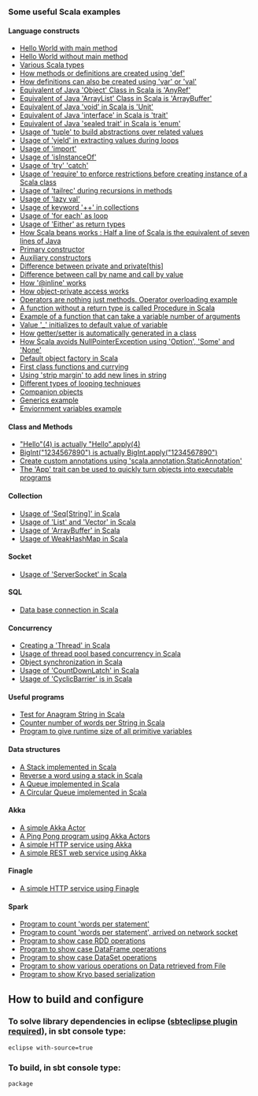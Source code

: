 ### Some useful Scala examples

#### Language constructs
-  [Hello World with main method][HelloWorld.md]
-  [Hello World without main method][HelloWorldWithoutMain.md]
-  [Various Scala types][ValuesTest.md]
-  [How methods or definitions are created using 'def'][MethodTest.md]
-  [How definitions can also be created using 'var' or 'val'][VarAndValTest.md]
-  [Equivalent of Java 'Object' Class in Scala is 'AnyRef'][VarArgsTest.md]
-  [Equivalent of Java 'ArrayList' Class in Scala is 'ArrayBuffer'][ArrayBufferTest.md]
-  [Equivalent of Java 'void' in Scala is 'Unit'][MathOpsTest.md]
-  [Equivalent of Java 'interface' in Scala is 'trait'][MultipleTraitTest.md]
-  [Equivalent of Java 'sealed trait' in Scala is 'enum'][SealedTraitTest.md]
-  [Usage of 'tuple' to build abstractions over related values][TupleTest.md]
-  [Usage of 'yield' in extracting values during loops][YieldTest.md]
-  [Usage of 'import'][ImportTest.md]
-  [Usage of 'isInstanceOf'][InstanceOfTest.md]
-  [Usage of 'try' 'catch'][TryCatchTest.md]
-  [Usage of 'require' to enforce restrictions before creating instance of a Scala class][RequireTest.md]
-  [Usage of 'tailrec' during recursions in methods][FactorialTest.md]
-  [Usage of 'lazy val'][LazyValTest.md]
-  [Usage of keyword '++' in collections][StringsTest.md]
-  [Usage of 'for each' as loop][ForEachTest.md]
-  [Usage of 'Either' as return types][EitherTest.md]
-  [How Scala beans works : Half a line of Scala is the equivalent of seven lines of Java][PrimaryConstructorTest.md]
-  [Primary constructor][PrimaryConstructorTest.md]
-  [Auxiliary constructors][AuxiliaryConstructorsTest.md]
-  [Difference between private and private[this]][ObjectPrivateAccess.md]
-  [Difference between call by name and call by value][CallByNameAndValueTest.md]
-  [How '@inline' works][MethodInlineTest.md]
-  [How object-private access works][ObjectPrivateAccess.md]
-  [Operators are nothing just methods. Operator overloading example][OperatorsAreMethods.md]
-  [A function without a return type is called Procedure in Scala][ProcedureTest.md]
-  [Example of a function that can take a variable number of arguments][VarArgsTest.md]
-  [Value '_' initializes to default value of variable][MutatorTest.md]
-  [How getter/setter is automatically generated in a class][MutatorTest.md]
-  [How Scala avoids NullPointerException using 'Option', 'Some' and 'None'][SomeNoneOptionTest.md]
-  [Default object factory in Scala][ObjectFactoryTest.md]
-  [First class functions and currying][FirstClassFuncTest.md]
-  [Using 'strip margin' to add new lines in string][CustomerRestService.md]
-  [Different types of looping techniques][LoopTest.md]
-  [Companion objects][CompanionObjectTest.md]
-  [Generics example][GenericsTest.md]
-  [Enviornment variables example][EnvironmentVarTest.md]

#### Class and Methods
-  ["Hello"(4) is actually "Hello".apply(4)][MathOpsTest.md]
-  [BigInt("1234567890") is actually BigInt.apply("1234567890")][MathOpsTest.md]
-  [Create custom annotations using 'scala.annotation.StaticAnnotation'][AnnotationTest.md]
-  [The 'App' trait can be used to quickly turn objects into executable programs][EitherTest.md]

#### Collection
-  [Usage of 'Seq[String]' in Scala][SeqOfStringsTest.md]
-  [Usage of 'List' and 'Vector' in Scala][ListTest.md]
-  [Usage of 'ArrayBuffer' in Scala][ArrayBufferTest.md]
-  [Usage of WeakHashMap in Scala][WeakHashMapTest.md]

#### Socket
-  [Usage of 'ServerSocket' in Scala][NetworkService.md]

#### SQL
-  [Data base connection in Scala][JDBCTest.md]

#### Concurrency
-  [Creating a 'Thread' in Scala][ThreadTest.md]
-  [Usage of thread pool based concurrency in Scala][NetworkService.md]
-  [Object synchronization in Scala][WeakHashMapTest.md]
-  [Usage of 'CountDownLatch' in Scala][CountDownLatchTest.md]
-  [Usage of 'CyclicBarrier' is in Scala][CyclicBarrierTest.md]

#### Useful programs
-  [Test for Anagram String in Scala][Anagram.md]
-  [Counter number of words per String in Scala][WordFrequency.md]
-  [Program to give runtime size of all primitive variables][PrimitiveVarsSizeTest.md]

#### Data structures
-  [A Stack implemented in Scala][Stack.md]
-  [Reverse a word using a stack in Scala][ReverseTheWord.md]
-  [A Queue implemented in Scala][Queue.md]
-  [A Circular Queue implemented in Scala][CircularQueue.md]

#### Akka
-  [A simple Akka Actor][HelloActor.md]
-  [A Ping Pong program using Akka Actors][PingPongTest.md]
-  [A simple HTTP service using Akka][SimpleHttpService.md]
-  [A simple REST web service using Akka][CustomerRestService.md]

#### Finagle
-  [A simple HTTP service using Finagle][FinagleHttpService.md]

#### Spark 
-  [Program to count 'words per statement'][SparkWordCount.md]
-  [Program to count 'words per statement', arrived on network socket][SocketWordCount.md]
-  [Program to show case RDD operations][SparkRDDTest.md]
-  [Program to show case DataFrame operations][SparkDFTest.md]
-  [Program to show case DataSet operations][SparkDSTest.md]
-  [Program to show various operations on Data retrieved from File][SparkTestFileTest.md]
-  [Program to show Kryo based serialization][KryoEncodingTest.md]

## How to build and configure
### To solve library dependencies in eclipse ([sbteclipse plugin required][Using-sbteclipse.md]), in sbt console type: 
    eclipse with-source=true
 
### To build, in sbt console type:
    package


[Using-sbteclipse.md]: https://github.com/typesafehub/sbteclipse/wiki/Using-sbteclipse
[HelloWorld.md]: https://github.com/inbravo/scala-src/blob/master/src/main/scala/com/inbravo/lang/HelloWorld.scala
[HelloWorldWithoutMain.md]: https://github.com/inbravo/scala-src/blob/master/src/main/scala/com/inbravo/lang/HelloWorldWithoutMain.scala
[ValuesTest.md]: https://github.com/inbravo/scala-src/blob/master/src/main/scala/com/inbravo/lang/ValuesTest.scala
[VarAndValTest.md]: https://github.com/inbravo/scala-src/blob/master/src/main/scala/com/inbravo/lang/VarAndValTest.scala
[MethodTest.md]: https://github.com/inbravo/scala-src/blob/master/src/main/scala/com/inbravo/lang/MethodTest.scala
[ArrayBufferTest.md]: https://github.com/inbravo/scala-src/blob/master/src/main/scala/com/inbravo/lang/ArrayBufferTest.scala
[VarArgsTest.md]: https://github.com/inbravo/scala-src/blob/master/src/main/scala/com/inbravo/lang/VarArgsTest.scala
[ProcedureTest.md]: https://github.com/inbravo/scala-src/blob/master/src/main/scala/com/inbravo/lang/ProcedureTest.scala
[AnnotationTest.md]: https://github.com/inbravo/scala-src/blob/master/src/main/scala/com/inbravo/lang/AnnotationTest.scala
[MutatorTest.md]: https://github.com/inbravo/scala-src/blob/master/src/main/scala/com/inbravo/lang/MutatorTest.scala
[SomeNoneOptionTest.md]: https://github.com/inbravo/scala-src/blob/master/src/main/scala/com/inbravo/lang/SomeNoneOptionTest.scala
[EitherTest.md]: https://github.com/inbravo/scala-src/blob/master/src/main/scala/com/inbravo/lang/EitherTest.scala  
[LoopTest.md]: https://github.com/inbravo/scala-src/blob/master/src/main/scala/com/inbravo/lang/LoopTest.scala  
[MultipleTraitTest.md]: https://github.com/inbravo/scala-src/blob/master/src/main/scala/com/inbravo/lang/MultipleTraitTest.scala  
[SealedTraitTest.md]: https://github.com/inbravo/scala-src/blob/master/src/main/scala/com/inbravo/lang/SealedTraitTest.scala 
[TupleTest.md]: https://github.com/inbravo/scala-src/blob/master/src/main/scala/com/inbravo/lang/TupleTest.scala 
[ForEachTest.md]: https://github.com/inbravo/scala-src/blob/master/src/main/scala/com/inbravo/lang/ForEachTest.scala 
[YieldTest.md]: https://github.com/inbravo/scala-src/blob/master/src/main/scala/com/inbravo/lang/ForEachTest.scala 
[ObjectFactoryTest.md]: https://github.com/inbravo/scala-src/blob/master/src/main/scala/com/inbravo/lang/ObjectFactoryTest.scala 
[ImportTest.md]: https://github.com/inbravo/scala-src/blob/master/src/main/scala/com/inbravo/lang/ImportTest.scala 
[InstanceOfTest.md]: https://github.com/inbravo/scala-src/blob/master/src/main/scala/com/inbravo/lang/InstanceOfTest.scala 
[PrimaryConstructorTest.md]: https://github.com/inbravo/scala-src/blob/master/src/main/scala/com/inbravo/lang/PrimaryConstructorTest.scala
[AuxiliaryConstructorsTest.md]: https://github.com/inbravo/scala-src/blob/master/src/main/scala/com/inbravo/lang/AuxiliaryConstructorsTest.scala
[ObjectPrivateAccess.md]: https://github.com/inbravo/scala-src/blob/master/src/main/scala/com/inbravo/lang/ObjectPrivateAccess.scala
[CallByNameAndValueTest.md]: https://github.com/inbravo/scala-src/blob/master/src/main/scala/com/inbravo/lang/CallByNameAndValueTest.scala
[MethodInlineTest.md]: https://github.com/inbravo/scala-src/blob/master/src/main/scala/com/inbravo/lang/MethodInlineTest.scala
[GenericsTest.md]: https://github.com/inbravo/scala-src/blob/master/src/main/scala/com/inbravo/lang/GenericsTest.scala 
[StringsTest.md]: https://github.com/inbravo/scala-src/blob/master/src/main/scala/com/inbravo/lang/StringsTest.scala 
[SeqOfStringsTest.md]: https://github.com/inbravo/scala-src/blob/master/src/main/scala/com/inbravo/lang/SeqOfStringsTest.scala 
[ListTest.md]: https://github.com/inbravo/scala-src/blob/master/src/main/scala/com/inbravo/lang/SeqOfStringsTest.scala
[MathOpsTest.md]: https://github.com/inbravo/scala-src/blob/master/src/main/scala/com/inbravo/lang/MathOpsTest.scala  
[ArrayBufferTest.md]: https://github.com/inbravo/scala-src/blob/master/src/main/scala/com/inbravo/lang/SeqOfStringsTest.scala 
[CompanionObjectTest.md]: https://github.com/inbravo/scala-src/blob/master/src/main/scala/com/inbravo/lang/CompanionObjectTest.scala 
[MapTest.md]: https://github.com/inbravo/scala-src/blob/master/src/main/scala/com/inbravo/lang/MapTest.scala 
[EnvironmentVarTest.md]: https://github.com/inbravo/scala-src/blob/master/src/main/scala/com/inbravo/lang/EnvironmentVarTest.scala 
[FirstClassFuncTest.md]: https://github.com/inbravo/scala-src/blob/master/src/main/scala/com/inbravo/lang/FirstClassFuncTest.scala 
[TryCatchTest.md]: https://github.com/inbravo/scala-src/blob/master/src/main/scala/com/inbravo/lang/TryCatchTest.scala 
[RequireTest.md]: https://github.com/inbravo/scala-src/blob/master/src/main/scala/com/inbravo/lang/CompanionObjectTest.scala
[OperatorsAreMethods.md]: https://github.com/inbravo/scala-src/blob/master/src/main/scala/com/inbravo/lang/OperatorsAreMethods.scala 
[NetworkService.md]: https://github.com/inbravo/scala-src/blob/master/src/main/scala/com/inbravo/concurrency/NetworkService.scala
[JDBCTest.md]: https://github.com/inbravo/scala-src/blob/master/src/main/scala/com/inbravo/jdbc/JDBCTest.scala
[ThreadTest.md]: https://github.com/inbravo/scala-src/blob/master/src/main/scala/com/inbravo/concurrency/ThreadTest.scala
[CountDownLatchTest.md]: https://github.com/inbravo/scala-src/blob/master/src/main/scala/com/inbravo/concurrency/CountDownLatchTest.scala
[CyclicBarrierTest.md]: https://github.com/inbravo/scala-src/blob/master/src/main/scala/com/inbravo/concurrency/CyclicBarrierTest.scala
[FactorialTest.md]: https://github.com/inbravo/scala-src/blob/master/src/main/scala/com/inbravo/number/FactorialTest.scala
[LazyValTest.md]: https://github.com/inbravo/scala-src/blob/master/src/main/scala/com/inbravo/lang/LazyValTest.scala
[Anagram.md]: https://github.com/inbravo/scala-src/blob/master/src/main/scala/com/inbravo/string/Anagram.scala
[WordFrequency.md]: https://github.com/inbravo/scala-src/blob/master/src/main/scala/com/inbravo/string/WordFrequency.scala
[Stack.md]: https://github.com/inbravo/scala-src/blob/master/src/main/scala/com/inbravo/ds/stack/Stack.scala
[ReverseTheWord.md]: https://github.com/inbravo/scala-src/blob/master/src/main/scala/com/inbravo/ds/stack/ReverseTheWord.scala
[Queue.md]: https://github.com/inbravo/scala-src/blob/master/src/main/scala/com/inbravo/ds/queue/Queue.scala
[CircularQueue.md]: https://github.com/inbravo/scala-src/blob/master/src/main/scala/com/inbravo/ds/queue/CircularQueue.scala
[PrimitiveVarsSizeTest.md]: https://github.com/inbravo/scala-src/blob/master/src/main/scala/com/inbravo/memory/PrimitiveVarsSizeTest.scala
[HelloActor.md]: https://github.com/inbravo/scala-src/blob/master/src/main/scala/com/inbravo/akka/basic/HelloActor.scala
[PingPongTest.md]: https://github.com/inbravo/scala-src/blob/master/src/main/scala/com/inbravo/akka/basic/PingPongTest.scala
[SimpleHttpService.md]: https://github.com/inbravo/scala-src/blob/master/src/main/scala/com/inbravo/akka/http/SimpleHttpService.scala
[FinagleHttpService.md]: https://github.com/inbravo/scala-src/blob/master/src/main/scala/com/inbravo/finagle/FinagleHttpService.scala
[CustomerRestService.md]: https://github.com/inbravo/scala-src/blob/master/src/main/scala/com/inbravo/akka/http/CustomerRestService.scala
[WeakHashMapTest.md]: https://github.com/inbravo/scala-src/blob/master/src/main/scala/com/inbravo/lang/ref/WeakHashMapTest.scala
[SparkWordCount.md]: https://github.com/inbravo/scala-src/blob/master/src/main/scala/com/inbravo/spark/SparkWordCount.scala
[SparkRDDTest.md]: https://github.com/inbravo/scala-src/blob/master/src/main/scala/com/inbravo/spark/SparkRDDTest.scala
[SparkDFTest.md]: https://github.com/inbravo/scala-src/blob/master/src/main/scala/com/inbravo/spark/SparkDFTest.scala
[SparkDSTest.md]: https://github.com/inbravo/scala-src/blob/master/src/main/scala/com/inbravo/spark/SparkDSTest.scala
[SparkTestFileTest.md]: https://github.com/inbravo/scala-src/blob/master/src/main/scala/com/inbravo/spark/SparkTestFileTest.scala
[SocketWordCount.md]: https://github.com/inbravo/scala-src/blob/master/src/main/scala/com/inbravo/spark/SocketWordCount.scala
[KryoEncodingTest.md]: https://github.com/inbravo/scala-src/blob/master/src/main/scala/com/inbravo/spark/KryoEncodingTest.scala
